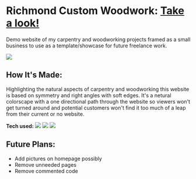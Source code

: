 

# Richmond Custom Woodwork: <a target="_blank" href="https://richmondcustomwoodwork.netlify.app/" >Take a look!</a> 
Demo website of my carpentry and woodworking projects framed as a small business to use as a template/showcase for future freelance work.


<img src=https://user-images.githubusercontent.com/97787737/164815892-a95702f5-30fd-44c5-bf98-12ad8fe41266.png>

## How It's Made:
Highlighting the natural aspects of carpentry and woodworking this website is based on symmetry and right angles with soft edges.  It's a netural colorscape with a one directional path through the website so viewers won't get turned around and potential customers won't find it too much of a leap from their current or no website.

**Tech used:** 
    <img src="https://img.shields.io/static/v1?label=|&message=HTML5&color=23555f&style=plastic&logo=html5"/>
    <img src="https://img.shields.io/static/v1?label=|&message=CSS3&color=285f65&style=plastic&logo=css3"/>
    <img src="https://img.shields.io/static/v1?label=|&message=JAVASCRIPT&color=3c7f5d&style=plastic&logo=javascript"/>


## Future Plans:

- Add pictures on homepage possibly
- Remove unneeded pages
- Remove commented code
